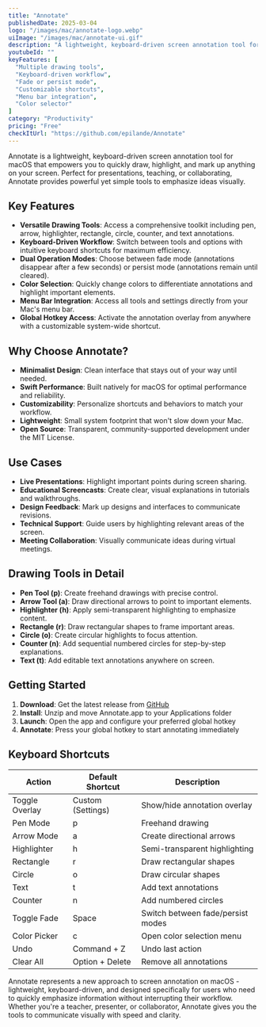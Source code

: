 ```yaml
---
title: "Annotate"
publishedDate: 2025-03-04
logo: "/images/mac/annotate-logo.webp"
uiImage: "/images/mac/annotate-ui.gif"
description: "A lightweight, keyboard-driven screen annotation tool for macOS that allows you to quickly draw, highlight, and annotate anything on your screen with powerful tools and customizable shortcuts."
youtubeId: ""
keyFeatures: [
  "Multiple drawing tools",
  "Keyboard-driven workflow",
  "Fade or persist mode",
  "Customizable shortcuts",
  "Menu bar integration",
  "Color selector"
]
category: "Productivity"
pricing: "Free"
checkItUrl: "https://github.com/epilande/Annotate"
---
```


Annotate is a lightweight, keyboard-driven screen annotation tool for macOS that empowers you to quickly draw, highlight, and mark up anything on your screen. Perfect for presentations, teaching, or collaborating, Annotate provides powerful yet simple tools to emphasize ideas visually.

## Key Features

- **Versatile Drawing Tools**: Access a comprehensive toolkit including pen, arrow, highlighter, rectangle, circle, counter, and text annotations.
- **Keyboard-Driven Workflow**: Switch between tools and options with intuitive keyboard shortcuts for maximum efficiency.
- **Dual Operation Modes**: Choose between fade mode (annotations disappear after a few seconds) or persist mode (annotations remain until cleared).
- **Color Selection**: Quickly change colors to differentiate annotations and highlight important elements.
- **Menu Bar Integration**: Access all tools and settings directly from your Mac's menu bar.
- **Global Hotkey Access**: Activate the annotation overlay from anywhere with a customizable system-wide shortcut.

## Why Choose Annotate?

- **Minimalist Design**: Clean interface that stays out of your way until needed.
- **Swift Performance**: Built natively for macOS for optimal performance and reliability.
- **Customizability**: Personalize shortcuts and behaviors to match your workflow.
- **Lightweight**: Small system footprint that won't slow down your Mac.
- **Open Source**: Transparent, community-supported development under the MIT License.

## Use Cases

- **Live Presentations**: Highlight important points during screen sharing.
- **Educational Screencasts**: Create clear, visual explanations in tutorials and walkthroughs.
- **Design Feedback**: Mark up designs and interfaces to communicate revisions.
- **Technical Support**: Guide users by highlighting relevant areas of the screen.
- **Meeting Collaboration**: Visually communicate ideas during virtual meetings.

## Drawing Tools in Detail

- **Pen Tool (p)**: Create freehand drawings with precise control.
- **Arrow Tool (a)**: Draw directional arrows to point to important elements.
- **Highlighter (h)**: Apply semi-transparent highlighting to emphasize content.
- **Rectangle (r)**: Draw rectangular shapes to frame important areas.
- **Circle (o)**: Create circular highlights to focus attention.
- **Counter (n)**: Add sequential numbered circles for step-by-step explanations.
- **Text (t)**: Add editable text annotations anywhere on screen.

## Getting Started

1. **Download**: Get the latest release from [GitHub](https://github.com/epilande/Annotate/releases)
2. **Install**: Unzip and move Annotate.app to your Applications folder
3. **Launch**: Open the app and configure your preferred global hotkey
4. **Annotate**: Press your global hotkey to start annotating immediately

## Keyboard Shortcuts

| Action | Default Shortcut | Description |
|--------|-----------------|-------------|
| Toggle Overlay | Custom (Settings) | Show/hide annotation overlay |
| Pen Mode | p | Freehand drawing |
| Arrow Mode | a | Create directional arrows |
| Highlighter | h | Semi-transparent highlighting |
| Rectangle | r | Draw rectangular shapes |
| Circle | o | Draw circular shapes |
| Text | t | Add text annotations |
| Counter | n | Add numbered circles |
| Toggle Fade | Space | Switch between fade/persist modes |
| Color Picker | c | Open color selection menu |
| Undo | Command + Z | Undo last action |
| Clear All | Option + Delete | Remove all annotations |

Annotate represents a new approach to screen annotation on macOS - lightweight, keyboard-driven, and designed specifically for users who need to quickly emphasize information without interrupting their workflow. Whether you're a teacher, presenter, or collaborator, Annotate gives you the tools to communicate visually with speed and clarity.
